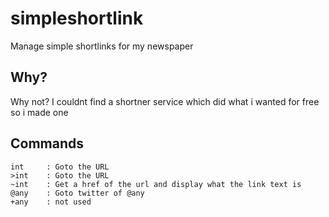 # simpleshortlink
Manage simple shortlinks for my newspaper

## Why?
Why not? I couldnt find a shortner service which did what i wanted for free so i made one

## Commands
```
int 	: Goto the URL
>int 	: Goto the URL
~int	: Get a href of the url and display what the link text is
@any	: Goto twitter of @any
+any	: not used
```


